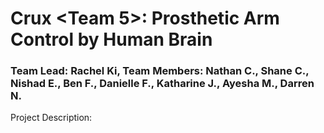 # Crux <Team 5>: Prosthetic Arm Control by Human Brain

### Team Lead: Rachel Ki, Team Members: Nathan C., Shane C., Nishad E.,  Ben F., Danielle F., Katharine J., Ayesha M., Darren N.

Project Description:
